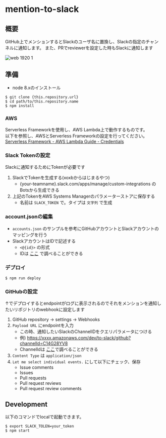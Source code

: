 # mention-to-slack

## 概要
GitHub上でメンションするとSlackのユーザ名に置換し、Slackの指定のチャンネルに通知します。
また、PRでreviewerを設定した時もSlackに通知します

![web 1920 1](https://user-images.githubusercontent.com/1859021/43616998-5682358a-96fa-11e8-95fa-75641d4e2089.png)


## 準備
- node 8.xのインストール

```shell
$ git clone {this.repository.url}
$ cd path/to/this.repository.name
$ npm install
```

### AWS
Serverless Frameworkを使用し、AWS Lambda上で動作するものです。  
以下を参照し、AWSとServerless Frameworkの設定を行ってください。  
[Serverless Framework \- AWS Lambda Guide \- Credentials](https://serverless.com/framework/docs/providers/aws/guide/credentials/)


### Slack Tokenの設定
Slackに通知するためにTokenが必要です

1. SlackでTokenを生成する(xoxbからはじまるやつ)
    - {your-teamname}.slack.com/apps/manage/custom-integrations のBotsから生成できる
2. 上記のTokenをAWS Systems Managerのパラメーターストアに保存する
    - 名前は `SLACK_TOKEN` で。タイプは `文字列` で生成
    
### account.jsonの編集
- `accounts.json` のサンプルを参考にGitHubアカウントとSlackアカウントのマッピングを行う
- SlackアカウントはIDで記述する
    - `<@{id}>` の形式
    - IDは [ここ](https://api.slack.com/methods/users.list/test) で調べることができる

### デプロイ
```shell
$ npm run deploy
```

### GitHubの設定
↑でデプロイするとendpointがログに表示されるのでそれをメンションを通知したいリポジトリのwebhookに設定します

1. GitHub repository → settings → Webhooks
1. `Payload URL` にendpointを入力
    - この時、通知したいSlackのChannelIDをクエリパラメータにつける
    - 例) https://xxxx.amazonaws.com/dev/to-slack/github?channelId=C14G28YV8
    - ChannelIdは [ここ](https://api.slack.com/methods/channels.list/test)で調べることができる
1. `Content Type` は `application/json`
1. `Let me select individual events.` にして以下にチェック、保存
    - Issue comments
    - Issues
    - Pull requests
    - Pull request reviews
    - Pull request review comments

## Development
以下のコマンドでlocalで起動できます。

```
$ export SLACK_TOLEN=your_token
$ npm start
```
